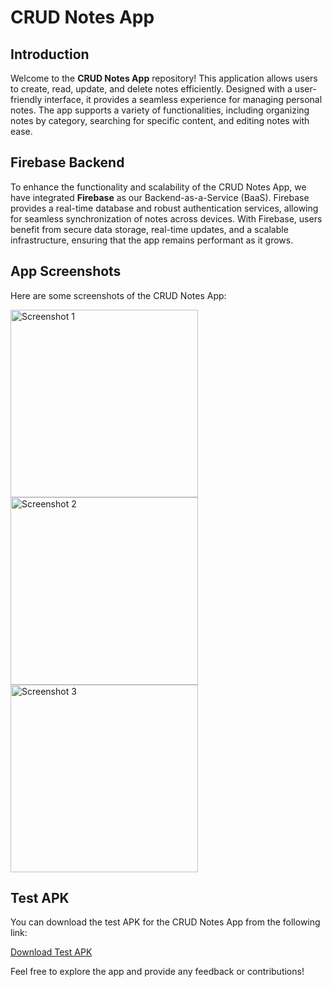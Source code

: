 # CRUD Notes App

## Introduction

Welcome to the **CRUD Notes App** repository! This application allows users to create, read, update, and delete notes efficiently. Designed with a user-friendly interface, it provides a seamless experience for managing personal notes. The app supports a variety of functionalities, including organizing notes by category, searching for specific content, and editing notes with ease.

## Firebase Backend

To enhance the functionality and scalability of the CRUD Notes App, we have integrated **Firebase** as our Backend-as-a-Service (BaaS). Firebase provides a real-time database and robust authentication services, allowing for seamless synchronization of notes across devices. With Firebase, users benefit from secure data storage, real-time updates, and a scalable infrastructure, ensuring that the app remains performant as it grows.

## App Screenshots

Here are some screenshots of the CRUD Notes App:

<img src="https://example.com/screenshot1.png" alt="Screenshot 1" width="300" />
<img src="https://example.com/screenshot2.png" alt="Screenshot 2" width="300" />
<img src="https://example.com/screenshot3.png" alt="Screenshot 3" width="300" />

## Test APK

You can download the test APK for the CRUD Notes App from the following link:

[Download Test APK](https://example.com/test-apk-download)

Feel free to explore the app and provide any feedback or contributions!
